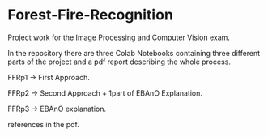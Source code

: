 # Forest-Fire-Recognition
Project work for the Image Processing and Computer Vision exam.

In the repository there are three Colab Notebooks containing three different parts of the project and a pdf report describing the whole process.

FFRp1 -> First Approach.

FFRp2 -> Second Approach + 1part of EBAnO Explanation.

FFRp3 -> EBAnO explanation.

references in the pdf.
